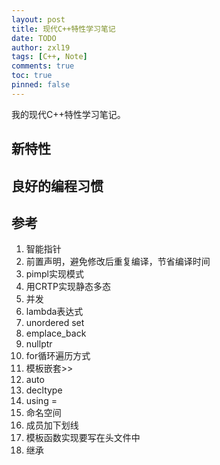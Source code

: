 ```yaml
---
layout: post
title: 现代C++特性学习笔记
date: TODO
author: zxl19
tags: [C++, Note]
comments: true
toc: true
pinned: false
---
```


我的现代C++特性学习笔记。

<!-- more -->

## 新特性

## 良好的编程习惯

## 参考

1. 智能指针
2. 前置声明，避免修改后重复编译，节省编译时间
3. pimpl实现模式
4. 用CRTP实现静态多态
5. 并发
6. lambda表达式
7. unordered set
8. emplace_back
9. nullptr
10. for循环遍历方式
11. 模板嵌套>>
12. auto
13. decltype
14. using =
15. 命名空间
16. 成员加下划线
17. 模板函数实现要写在头文件中
18. 继承

